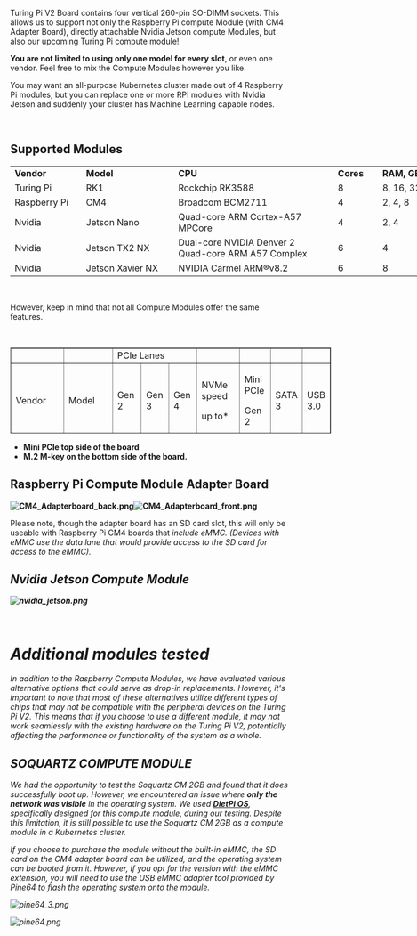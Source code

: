 <p>Turing Pi V2 Board contains four vertical 260-pin SO-DIMM sockets. This allows us to support not only the Raspberry Pi compute Module (with CM4 Adapter Board), directly attachable Nvidia Jetson compute Modules, but also our upcoming Turing Pi compute module!</p>
<p><strong>You are <span class="wysiwyg-color-green120">not</span> limited to using only one model for every slot</strong>, or even one vendor. Feel free to mix the Compute Modules however you like.</p>
<p>You may want an all-purpose Kubernetes cluster made out of 4 Raspberry Pi modules, but you can replace one or more RPI modules with Nvidia Jetson and suddenly your cluster has Machine Learning capable nodes.</p>
<p> </p>
<h2>Supported Modules</h2>
<table style="width: 751px;">
<tbody>
<tr>
<td style="width: 120px;"><strong>Vendor</strong></td>
<td style="width: 171px;"><strong>Model</strong></td>
<td style="width: 312px;"><strong>CPU</strong></td>
<td style="width: 68px;"><strong>Cores</strong></td>
<td style="width: 80px;"><strong>RAM, GB</strong></td>
</tr>
<tr>
<td style="width: 120px;">Turing Pi</td>
<td style="width: 171px;">RK1</td>
<td style="width: 312px;">Rockchip RK3588</td>
<td class="wysiwyg-text-align-center" style="width: 68px;">8</td>
<td class="wysiwyg-text-align-center" style="width: 80px;">8, 16, 32</td>
</tr>
<tr>
<td style="width: 120px;">Raspberry Pi</td>
<td style="width: 171px;">CM4</td>
<td style="width: 312px;">Broadcom BCM2711</td>
<td class="wysiwyg-text-align-center" style="width: 68px;">4</td>
<td class="wysiwyg-text-align-center" style="width: 80px;">2, 4, 8</td>
</tr>
<tr>
<td style="width: 120px;">Nvidia</td>
<td style="width: 171px;">Jetson Nano</td>
<td style="width: 312px;">Quad-core ARM Cortex-A57 MPCore</td>
<td class="wysiwyg-text-align-center" style="width: 68px;">4</td>
<td class="wysiwyg-text-align-center" style="width: 80px;">2, 4</td>
</tr>
<tr>
<td style="width: 120px;">Nvidia</td>
<td style="width: 171px;">Jetson TX2 NX</td>
<td style="width: 312px;">Dual-core NVIDIA Denver 2<br>Quad-core ARM A57 Complex</td>
<td class="wysiwyg-text-align-center" style="width: 68px;">6</td>
<td class="wysiwyg-text-align-center" style="width: 80px;">4</td>
</tr>
<tr>
<td style="width: 120px;">Nvidia</td>
<td style="width: 171px;">Jetson Xavier NX</td>
<td style="width: 312px;">NVIDIA Carmel ARM®v8.2</td>
<td class="wysiwyg-text-align-center" style="width: 68px;">6</td>
<td class="wysiwyg-text-align-center" style="width: 80px;">8</td>
</tr>
</tbody>
</table>
<p> </p>
<p>However, keep in mind that not all Compute Modules offer the same features.</p>
<p> </p>
<table style="border-collapse: collapse; width: 114.429%; height: 154px;" border="1">
<tbody>
<tr style="height: 22px;">
<td style="width: 14.2857%; height: 22px;"> </td>
<td style="width: 23.4285%; height: 22px;"> </td>
<td class="wysiwyg-text-align-center" style="width: 30%; height: 22px;" colspan="3">PCIe Lanes</td>
<td style="width: 19.0165%; height: 22px;"> </td>
<td style="width: 10.9835%; height: 22px;"> </td>
<td style="width: 1.42857%; height: 22px;"> </td>
<td style="width: 17.7789%; height: 22px;"> </td>
</tr>
<tr style="height: 22px;">
<td class="wysiwyg-text-align-center" style="width: 14.2857%; height: 22px;">Vendor</td>
<td class="wysiwyg-text-align-center" style="width: 23.4285%; height: 22px;">Model</td>
<td class="wysiwyg-text-align-center" style="width: 10.7143%; height: 22px;">Gen 2</td>
<td class="wysiwyg-text-align-center" style="width: 9.42856%; height: 22px;">Gen 3</td>
<td class="wysiwyg-text-align-center" style="width: 9.85712%; height: 22px;">Gen 4</td>
<td class="wysiwyg-text-align-center" style="width: 19.0165%; height: 22px;">
<p>NVMe speed</p>
<p>up to*</p>
</td>
<td class="wysiwyg-text-align-center" style="width: 10.9835%; height: 22px;">
<p>Mini PCIe</p>
<p>Gen 2</p>
</td>
<td class="wysiwyg-text-align-center" style="width: 1.42857%; height: 22px;">
<p>SATA 3</p>
</td>
<td class="wysiwyg-text-align-center" style="width: 17.7789%; height: 22px;">
<p>USB 3.0</p>
</td>
</tr>
<tr style="height: 22px;">
<td style="width: 14.2857%; height: 22px;">Raspberry</td>
<td style="width: 23.4285%; height: 22px;">CM4</td>
<td style="width: 10.7143%; height: 22px;"><span class="wysiwyg-color-green120"><strong>x1</strong></span></td>
<td style="width: 9.42856%; height: 22px;"> </td>
<td style="width: 9.85712%; height: 22px;"> </td>
<td style="width: 19.0165%; height: 22px;">N/A</td>
<td style="width: 10.9835%; height: 22px;">Yes</td>
<td style="width: 1.42857%; height: 22px;">Yes</td>
<td style="width: 17.7789%; height: 22px;">Yes</td>
</tr>
<tr style="height: 22px;">
<td style="width: 14.2857%; height: 22px;">Turing</td>
<td style="width: 23.4285%; height: 22px;">RK1</td>
<td style="width: 10.7143%; height: 22px;"><span class="wysiwyg-color-green120"><strong>x1</strong></span></td>
<td style="width: 9.42856%; height: 22px;"><span class="wysiwyg-color-orange"><strong>x4</strong></span></td>
<td style="width: 9.85712%; height: 22px;"> </td>
<td style="width: 19.0165%; height: 22px;">4 GB/s</td>
<td style="width: 10.9835%; height: 22px;">Yes</td>
<td style="width: 1.42857%; height: 22px;">Yes</td>
<td style="width: 17.7789%; height: 22px;">Yes</td>
</tr>
<tr style="height: 22px;">
<td style="width: 14.2857%; height: 22px;">Nvidia</td>
<td style="width: 23.4285%; height: 22px;">Jetson TX2 NX</td>
<td style="width: 10.7143%; height: 22px;"><span class="wysiwyg-color-green120"><strong>x1</strong></span></td>
<td style="width: 9.42856%; height: 22px;"><span class="wysiwyg-color-orange"><strong>x2</strong></span></td>
<td style="width: 9.85712%; height: 22px;"> </td>
<td style="width: 19.0165%; height: 22px;">2 GB/s</td>
<td style="width: 10.9835%; height: 22px;">Yes</td>
<td style="width: 1.42857%; height: 22px;">Yes</td>
<td style="width: 17.7789%; height: 22px;">Yes</td>
</tr>
<tr style="height: 22px;">
<td style="width: 14.2857%; height: 22px;">Nvidia</td>
<td style="width: 23.4285%; height: 22px;">Jetson Xavier NX</td>
<td style="width: 10.7143%; height: 22px;"> </td>
<td style="width: 9.42856%; height: 22px;"><span class="wysiwyg-color-green120"><strong>x1</strong></span></td>
<td style="width: 9.85712%; height: 22px;"><span class="wysiwyg-color-orange"><strong>x4</strong></span></td>
<td style="width: 19.0165%; height: 22px;">8 GB/s</td>
<td style="width: 10.9835%; height: 22px;">Yes</td>
<td style="width: 1.42857%; height: 22px;">Yes</td>
<td style="width: 17.7789%; height: 22px;">Yes</td>
</tr>
<tr style="height: 22px;">
<td style="width: 14.2857%; height: 22px;">Nvidia</td>
<td style="width: 23.4285%; height: 22px;">Jetson Nano</td>
<td style="width: 10.7143%; height: 22px;"><span class="wysiwyg-color-orange"><strong>x1</strong></span></td>
<td style="width: 9.42856%; height: 22px;"> </td>
<td style="width: 9.85712%; height: 22px;"> </td>
<td style="width: 19.0165%; height: 22px;">1 GB/s</td>
<td style="width: 10.9835%; height: 22px;">N/A</td>
<td style="width: 1.42857%; height: 22px;">N/A</td>
<td style="width: 17.7789%; height: 22px;">N/A</td>
</tr>
</tbody>
</table>
<ul>
<li><span class="wysiwyg-color-green120"><strong>Mini PCIe top side of the board</strong></span></li>
<li><span class="wysiwyg-color-orange"><strong>M.2 M-key on the bottom side of the board.</strong></span></li>
</ul>
<h2><span class="wysiwyg-color-black"><strong>Raspberry Pi Compute Module Adapter Board</strong></span></h2>
<p class="wysiwyg-text-align-center"><span class="wysiwyg-color-orange"><strong><img src="https://help.turingpi.com/hc/article_attachments/8895108042909" alt="CM4_Adapterboard_back.png"><img src="https://help.turingpi.com/hc/article_attachments/8895097120413" alt="CM4_Adapterboard_front.png"></strong></span></p>
<p>Please note, though the adapter board has an SD card slot, this will only be useable with Raspberry Pi CM4 boards that <em do not</em> include eMMC. (Devices with eMMC use the data lane that would provide access to the SD card for access to the eMMC).</p>
<h2><span class="wysiwyg-color-black"><strong>Nvidia Jetson Compute Module<br></strong></span></h2>
<p class="wysiwyg-text-align-center"><span class="wysiwyg-color-orange"><strong><img src="https://help.turingpi.com/hc/article_attachments/8764529891485" alt="nvidia_jetson.png"></strong></span></p>
<p class="wysiwyg-text-align-center"> </p>
<h1 class="wysiwyg-text-align-left">Additional modules tested</h1>
<p>In addition to the Raspberry Compute Modules, we have evaluated various alternative options that could serve as drop-in replacements. However, it's important to note that most of these alternatives utilize different types of chips that may not be compatible with the peripheral devices on the Turing Pi V2. This means that if you choose to use a different module, it may not work seamlessly with the existing hardware on the Turing Pi V2, potentially affecting the performance or functionality of the system as a whole.</p>
<h2>SOQUARTZ COMPUTE MODULE</h2>
<p>We had the opportunity to test the Soquartz CM 2GB and found that it does successfully boot up. However, we encountered an issue where <strong>only the network was visible</strong> in the operating system. We used <strong><a href="https://dietpi.com/#downloadinfo" target="_blank" rel="noopener noreferrer">DietPi OS</a></strong>, specifically designed for this compute module, during our testing. Despite this limitation, it is still possible to use the Soquartz CM 2GB as a compute module in a Kubernetes cluster.</p>
<p>If you choose to purchase the module without the built-in eMMC, the SD card on the CM4 adapter board can be utilized, and the operating system can be booted from it. However, if you opt for the version with the eMMC extension, you will need to use the USB eMMC adapter tool provided by Pine64 to flash the operating system onto the module.</p>
<p class="wysiwyg-text-align-center"><img src="https://help.turingpi.com/hc/article_attachments/9170063145629" alt="pine64_3.png"></p>
<p class="wysiwyg-text-align-center"><img src="https://help.turingpi.com/hc/article_attachments/9169990889885" alt="pine64.png"></p>
<p> </p>
